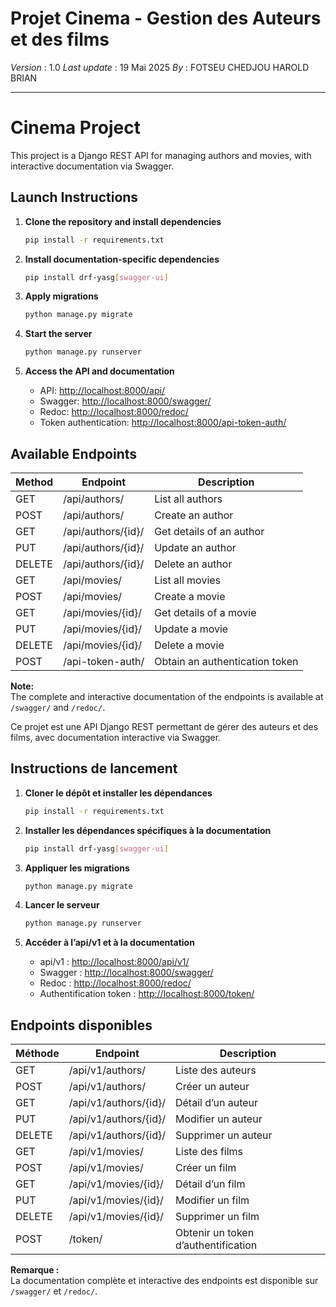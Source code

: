 # Projet Cinema - Gestion des Auteurs et des films

_Version_ : 1.0
_Last update_ : 19 Mai 2025
_By_ : FOTSEU CHEDJOU HAROLD BRIAN

---

# Cinema Project

This project is a Django REST API for managing authors and movies, with interactive documentation via Swagger.

## Launch Instructions

1. **Clone the repository and install dependencies**

   ```bash
   pip install -r requirements.txt
   ```

2. **Install documentation-specific dependencies**

   ```bash
   pip install drf-yasg[swagger-ui]
   ```

3. **Apply migrations**

   ```bash
   python manage.py migrate
   ```

4. **Start the server**

   ```bash
   python manage.py runserver
   ```

5. **Access the API and documentation**
   - API: [http://localhost:8000/api/](http://localhost:8000/api/)
   - Swagger: [http://localhost:8000/swagger/](http://localhost:8000/swagger/)
   - Redoc: [http://localhost:8000/redoc/](http://localhost:8000/redoc/)
   - Token authentication: [http://localhost:8000/api-token-auth/](http://localhost:8000/api-token-auth/)

## Available Endpoints

| Method | Endpoint           | Description                    |
| ------ | ------------------ | ------------------------------ |
| GET    | /api/authors/      | List all authors               |
| POST   | /api/authors/      | Create an author               |
| GET    | /api/authors/{id}/ | Get details of an author       |
| PUT    | /api/authors/{id}/ | Update an author               |
| DELETE | /api/authors/{id}/ | Delete an author               |
| GET    | /api/movies/       | List all movies                |
| POST   | /api/movies/       | Create a movie                 |
| GET    | /api/movies/{id}/  | Get details of a movie         |
| PUT    | /api/movies/{id}/  | Update a movie                 |
| DELETE | /api/movies/{id}/  | Delete a movie                 |
| POST   | /api-token-auth/   | Obtain an authentication token |

**Note:**  
The complete and interactive documentation of the endpoints is available at `/swagger/` and `/redoc/`.

Ce projet est une API Django REST permettant de gérer des auteurs et des films, avec documentation interactive via Swagger.

## Instructions de lancement

1. **Cloner le dépôt et installer les dépendances**

   ```bash
   pip install -r requirements.txt
   ```

2. **Installer les dépendances spécifiques à la documentation**

   ```bash
   pip install drf-yasg[swagger-ui]
   ```

3. **Appliquer les migrations**

   ```bash
   python manage.py migrate
   ```

4. **Lancer le serveur**

   ```bash
   python manage.py runserver
   ```

5. **Accéder à l’api/v1 et à la documentation**
   - api/v1 : [http://localhost:8000/api/v1/](http://localhost:8000/api/v1/)
   - Swagger : [http://localhost:8000/swagger/](http://localhost:8000/swagger/)
   - Redoc : [http://localhost:8000/redoc/](http://localhost:8000/redoc/)
   - Authentification token : [http://localhost:8000/token/](http://localhost:8000/token/)

## Endpoints disponibles

| Méthode | Endpoint              | Description                         |
| ------- | --------------------- | ----------------------------------- |
| GET     | /api/v1/authors/      | Liste des auteurs                   |
| POST    | /api/v1/authors/      | Créer un auteur                     |
| GET     | /api/v1/authors/{id}/ | Détail d’un auteur                  |
| PUT     | /api/v1/authors/{id}/ | Modifier un auteur                  |
| DELETE  | /api/v1/authors/{id}/ | Supprimer un auteur                 |
| GET     | /api/v1/movies/       | Liste des films                     |
| POST    | /api/v1/movies/       | Créer un film                       |
| GET     | /api/v1/movies/{id}/  | Détail d’un film                    |
| PUT     | /api/v1/movies/{id}/  | Modifier un film                    |
| DELETE  | /api/v1/movies/{id}/  | Supprimer un film                   |
| POST    | /token/               | Obtenir un token d’authentification |

**Remarque :**  
La documentation complète et interactive des endpoints est disponible sur `/swagger/` et `/redoc/`.
